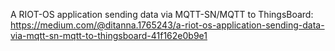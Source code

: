 A RIOT-OS application sending data via MQTT-SN/MQTT to ThingsBoard: https://medium.com/@ditanna.1765243/a-riot-os-application-sending-data-via-mqtt-sn-mqtt-to-thingsboard-41f162e0b9e1
